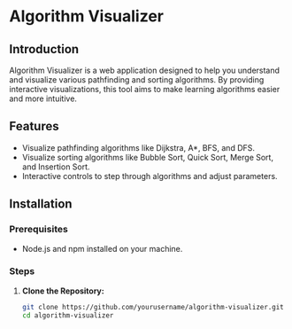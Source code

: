 # Algorithm Visualizer

## Introduction

Algorithm Visualizer is a web application designed to help you understand and visualize various pathfinding and sorting algorithms. By providing interactive visualizations, this tool aims to make learning algorithms easier and more intuitive.

## Features

- Visualize pathfinding algorithms like Dijkstra, A*, BFS, and DFS.
- Visualize sorting algorithms like Bubble Sort, Quick Sort, Merge Sort, and Insertion Sort.
- Interactive controls to step through algorithms and adjust parameters.

## Installation

### Prerequisites

- Node.js and npm installed on your machine.

### Steps

1. **Clone the Repository:**
   ```sh
   git clone https://github.com/yourusername/algorithm-visualizer.git
   cd algorithm-visualizer
